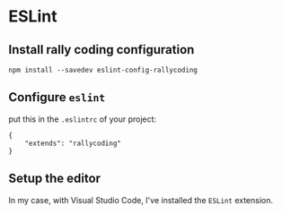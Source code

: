 # ESLint

## Install rally coding configuration

    npm install --savedev eslint-config-rallycoding

## Configure `eslint`
put this in the `.eslintrc` of your project:

    {
        "extends": "rallycoding"
    }

## Setup the editor
In my case, with Visual Studio Code, I've installed the `ESLint` extension.